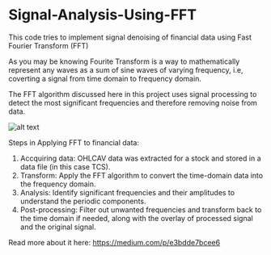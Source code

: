 # Signal-Analysis-Using-FFT
This code tries to implement signal denoising of financial data using Fast Fourier Transform (FFT)



As you may be knowing Fourite Transform is a way to mathematically represent any waves as a sum of sine waves of varying frequency, i.e, coverting a signal from time domain to frequency domain. 

The FFT algorithm discussed here in this project uses signal processing to detect the most significant frequencies and therefore removing noise from data.

   ![alt text](https://stemporium.blog/wp-content/uploads/2023/04/3311485_orig.gif)



Steps in Applying FFT to financial data:
1. Accquiring data: OHLCAV data was extracted for a stock and stored in a data file (in this case TCS).
2. Transform: Apply the FFT algorithm to convert the time-domain data into the frequency domain.
3. Analysis: Identify significant frequencies and their amplitudes to understand the periodic components.
4. Post-processing: Filter out unwanted frequencies and transform back to the time domain if needed, along with the overlay of processed signal and the original signal.

Read more about it here: https://medium.com/p/e3bdde7bcee6
